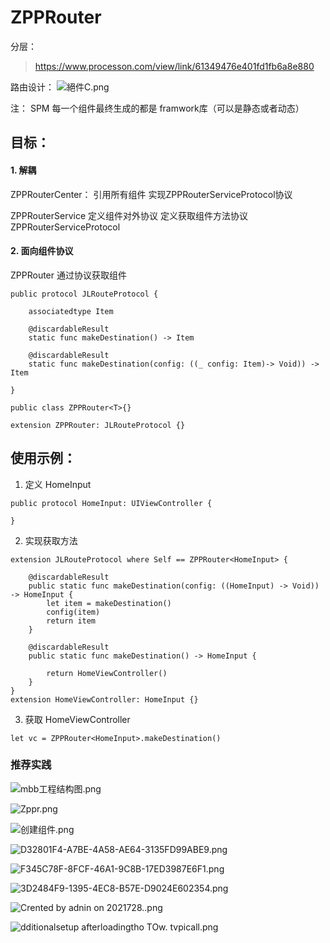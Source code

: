 # ZPPRouter


分层：
>https://www.processon.com/view/link/61349476e401fd1fb6a8e880

路由设计：
![絕件C.png](https://upload-images.jianshu.io/upload_images/11285123-eea1e90a109092d5.png?imageMogr2/auto-orient/strip%7CimageView2/2/w/1240)

注： SPM 每一个组件最终生成的都是 framwork库（可以是静态或者动态）


## 目标：
 
#### 1. 解耦

ZPPRouterCenter：
 引用所有组件 
实现ZPPRouterServiceProtocol协议


ZPPRouterService
定义组件对外协议
定义获取组件方法协议ZPPRouterServiceProtocol

#### 2. 面向组件协议
ZPPRouter 通过协议获取组件
```
public protocol JLRouteProtocol {
    
    associatedtype Item
    
    @discardableResult
    static func makeDestination() -> Item
    
    @discardableResult
    static func makeDestination(config: ((_ config: Item)-> Void)) -> Item

}

```
```
public class ZPPRouter<T>{}

extension ZPPRouter: JLRouteProtocol {}
```

## 使用示例：
1. 定义 HomeInput
```
public protocol HomeInput: UIViewController {
    
}

```

2. 实现获取方法
```
extension JLRouteProtocol where Self == ZPPRouter<HomeInput> {
    
    @discardableResult
    public static func makeDestination(config: ((HomeInput) -> Void)) -> HomeInput {
        let item = makeDestination()
        config(item)
        return item
    }
    
    @discardableResult
    public static func makeDestination() -> HomeInput {
        
        return HomeViewController()
    }
}
extension HomeViewController: HomeInput {}

```

3. 获取 HomeViewController 
```
let vc = ZPPRouter<HomeInput>.makeDestination()
```

### 推荐实践

![mbb工程结构图.png](https://upload-images.jianshu.io/upload_images/11285123-3f32a36f92bf5b2c.png?imageMogr2/auto-orient/strip%7CimageView2/2/w/1240)

![Zppr.png](https://upload-images.jianshu.io/upload_images/11285123-02522ac78d4192b8.png?imageMogr2/auto-orient/strip%7CimageView2/2/w/1240)

![创建组件.png](https://upload-images.jianshu.io/upload_images/11285123-2497a738f1a3bf59.png?imageMogr2/auto-orient/strip%7CimageView2/2/w/1240)

![D32801F4-A7BE-4A58-AE64-3135FD99ABE9.png](https://upload-images.jianshu.io/upload_images/11285123-c9682d2d16a53d96.png?imageMogr2/auto-orient/strip%7CimageView2/2/w/1240)

![F345C78F-8FCF-46A1-9C8B-17ED3987E6F1.png](https://upload-images.jianshu.io/upload_images/11285123-3ac1004484b04861.png?imageMogr2/auto-orient/strip%7CimageView2/2/w/1240)

![3D2484F9-1395-4EC8-B57E-D9024E602354.png](https://upload-images.jianshu.io/upload_images/11285123-ea2c4d3e1b7cbf44.png?imageMogr2/auto-orient/strip%7CimageView2/2/w/1240)

![Crented by adnin on 2021728..png](https://upload-images.jianshu.io/upload_images/11285123-ff057450f14e7c58.png?imageMogr2/auto-orient/strip%7CimageView2/2/w/1240)

![dditionalsetup afterloadingtho TOw. tvpicall.png](https://upload-images.jianshu.io/upload_images/11285123-4ed0137e003e11d8.png?imageMogr2/auto-orient/strip%7CimageView2/2/w/1240)
